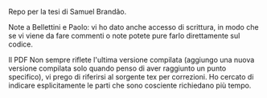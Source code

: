 Repo per la tesi di Samuel Brandão.

Note a Bellettini e Paolo: vi ho dato anche accesso di scrittura, 
in modo che se vi viene da fare commenti o note potete pure farlo direttamente sul codice.

Il PDF Non sempre riflete l'ultima versione compilata (aggiungo una nuova versione compilata solo 
quando penso di aver raggiunto un punto specifico), 
vi prego di riferirsi al sorgente tex per correzioni. Ho cercato di indicare esplicitamente le parti
che sono cosciente richiedano più tempo.
